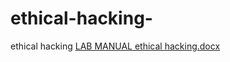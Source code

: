 # ethical-hacking-
ethical hacking 
[LAB MANUAL ethical hacking.docx](https://github.com/Manish2772/ethical-hacking-/files/10799619/LAB.MANUAL.ethical.hacking.docx)
